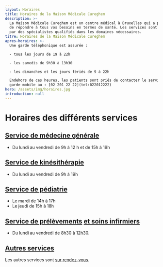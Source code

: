 ```yaml
---
layout: Horaires
title: Horaires de la Maison Médicale Cureghem
description: >-
  La Maison Médicale Cureghem est un centre médical à Bruxelles qui a pour but
  de répondre à tous vos besoins en termes de santé. Les services sont assurés
  par des spécialistes qualifiés dans les domaines nécessaires.
titre: Horaires de la Maison Médicale Cureghem
apres-horaires: >-
  Une garde téléphonique est assurée :

  - tous les jours de 19 à 22h

  - les samedis de 9h30 à 13h30

  - les dimanches et les jours fériés de 9 à 22h

  Endehors de ces heures, les patients sont priés de contacter le service de
  garde mobile au : [02 201 22 22](tel:022012222)
hero: /assets/img/horaires.jpg
introduction: null
---
```


# Horaires des différents services

## [Service de médecine générale](/services/medecine-generale)

* Du lundi au vendredi de 9h à 12 h et de 15h à 19h

## [Service de kinésithérapie](/services/kinesitherapie)

* Du lundi au vendredi de 9h à 19h

## [Service de pédiatrie](/services/pediatrie)

* Le mardi de 14h à 17h
* Le jeudi de 15h à 18h

## [Service de prélèvements](/services/prelevements/) [et soins infirmiers](/services/soins-infirmiers)

* Du lundi au vendredi de 8h30 à 12h30.

## [Autres services](/services/)

Les autres services sont [sur rendez-vous](/rendez-vous).
